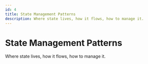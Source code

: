 ```yaml
---
id: 4
title: State Management Patterns
description: Where state lives, how it flows, how to manage it.
---
```


# State Management Patterns

Where state lives, how it flows, how to manage it.
